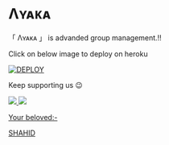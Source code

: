 # Λʏᴀᴋᴀ 

「 Λʏᴀᴋᴀ 」 is advanded group management.!!

Click on below image to deploy on heroku

[![DEPLOY](https://telegra.ph/file/db4698cf9943a77af8320.jpg)](https://heroku.com/deploy?template=https://github.com/ShahidKapoorX/Kakashi-Hatake)

Keep supporting us 😉

<a href="https://github.com/ShahidKapoorX/Kakashi-Hatake" alt="GitHub repo size"> <img src="https://img.shields.io/github/repo-size/ShahidKapoorX/Kakashi-Hatake" />
<a href="https://t.me/Kakashi_Support" alt="Telegram!"> <img src="https://aleen42.github.io/badges/src/telegram.svg" /> 


Your beloved:-

[SHAHID](https://t.me/IamShahidX)
